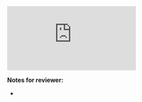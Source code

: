 <!-- Change the ## to your pull request number -->
![Coverage Badge](https://img.shields.io/endpoint?url=https://gist.githubusercontent.com/rsosag/f0e2360d71133a52b9836b203fa357d4/raw/ruby-simplecov__pull_##.json)

**Notes for reviewer:**

*